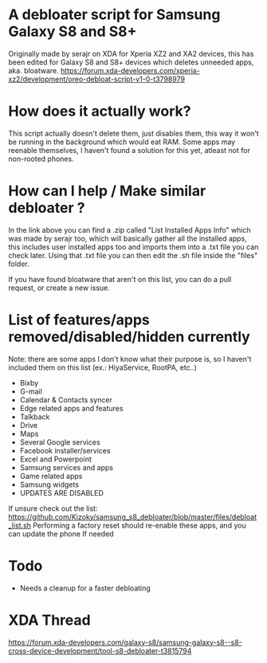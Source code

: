 # A debloater script for Samsung Galaxy S8 and S8+

Originally made by serajr on XDA for Xperia XZ2 and XA2 devices, this has been edited for
Galaxy S8 and S8+ devices which deletes unneeded apps, aka. bloatware.
https://forum.xda-developers.com/xperia-xz2/development/oreo-debloat-script-v1-0-t3798979

# How does it actually work?

This script actually doesn't delete them, just disables them, this way it won't be running
in the background which would eat RAM. Some apps may reenable themselves, I haven't found a 
solution for this yet, atleast not for non-rooted phones.

# How can I help / Make similar debloater ?

In the link above you can find a .zip called "List Installed Apps Info" which was
made by serajr too, which will basically
gather all the installed apps, this includes user installed apps too and imports them
into a .txt file you can check later. Using that .txt file you can then edit the
.sh file inside the "files" folder.

If you have found bloatware that aren't on this list, you can do a pull request, or 
create a new issue.

# List of features/apps removed/disabled/hidden currently
Note: there are some apps I don't know what their purpose is, so I haven't included
them on this list (ex.: HiyaService, RootPA, etc..)

- Bixby
- G-mail
- Calendar & Contacts syncer
- Edge related apps and features
- Talkback
- Drive
- Maps
- Several Google services
- Facebook installer/services
- Excel and Powerpoint
- Samsung services and apps
- Game related apps
- Samsung widgets
- UPDATES ARE DISABLED

If unsure check out the list: https://github.com/Kizoky/samsung_s8_debloater/blob/master/files/debloat_list.sh
Performing a factory reset should re-enable these apps, and you can update the phone If needed

# Todo

- Needs a cleanup for a faster debloating

# XDA Thread

https://forum.xda-developers.com/galaxy-s8/samsung-galaxy-s8--s8-cross-device-development/tool-s8-debloater-t3815794